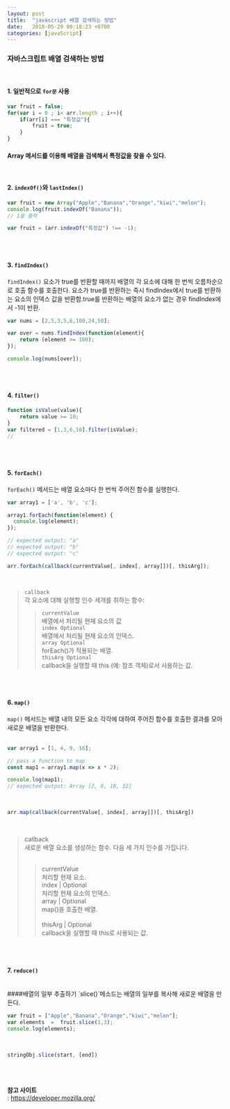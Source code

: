 ```yaml
---
layout: post
title:  "javascript 배열 검색하는 방법"
date:   2018-05-29 00:18:23 +0700
categories: [javaScript]
---
```


### 자바스크립트 배열 검색하는 방법
<br>

#### 1. 일반적으로 `for문` 사용  
```javascript
var fruit = false;
for(var i = 0 ; i< arr.length ; i++){
    if(arr[i] === "특정값"){
        fruit = true;
    }
}
```

#### Array 메서드를 이용해 배열을 검색해서 특정값을 찾을 수 있다.<br><br><br>


#### 2. `indexOf()`와 `lastIndex()`

```javascript
var fruit = new Array("Apple","Banana","Orange","kiwi","melon");
console.log(fruit.indexOf("Banana"));
// 1을 출력
```
```javascript
var fruit = (arr.indexOf("특정값") !== -1);
```
<br><br>




#### 3. `findIndex()`
`findIndex()` 요소가 true를 반환할 때까지 배열의 각 요소에 대해 한 번씩 오름차순으로 호출 함수를 호출한다. 요소가 true를 반환하는 즉시 findIndex에서 true를 반환하는 요소의 인덱스 값을 반환함.true를 반환하는 배열의 요소가 없는 경우 findIndex에서 -1이 반환.

```javascript
var nums = [2,5,3,5,6,100,24,50];

var over = nums.findIndex(function(element){
    return (element >= 100);
});

console.log(nums[over]);
```
<br><br>







#### 4. `filter()`

```javascript
function isValue(value){
    return value >= 10;
}
var filtered = [1,3,6,10].filter(isValue);
//
```
<br><br>

#### 5. `forEach()`
`forEach()` 메서드는 배열 요소마다 한 번씩 주어진 함수를 실행한다. 

```javascript
var array1 = ['a', 'b', 'c'];

array1.forEach(function(element) {
  console.log(element);
});

// expected output: "a"
// expected output: "b"
// expected output: "c"
```
```javascript
arr.forEach(callback(currentValue[, index[, array]])[, thisArg]);
```
<br>

> `callback`  <br>
> 각 요소에 대해 실행할 인수 세개를 취하는 함수:  
>> `currentValue`  <br>
> 배열에서 처리될 현재 요소의 값  
>>`index Optional`  <br>
> 배열에서 처리될 현재 요소의 인덱스.  
>> `array Optional`  <br>
> forEach()가 적용되는 배열.  
> `thisArg Optional`  <br>
> callback을 실행할 때 this (예: 참조 객체)로서 사용하는 값.  

<br><br>

#### 6. `map()`
`map()` 메서드는 배열 내의 모든 요소 각각에 대하여 주어진 함수를 호출한 결과를 모아 새로운 배열을 반환한다.
<br><br>

```javascript   
var array1 = [1, 4, 9, 16];

// pass a function to map
const map1 = array1.map(x => x * 2);

console.log(map1);
// expected output: Array [2, 8, 18, 32]   
```
<br>

```javascript   
arr.map(callback(currentValue[, index[, array]])[, thisArg])
```
<br> 

> callback<br>
> 새로운 배열 요소를 생성하는 함수. 다음 세 가지 인수를 가집니다.<br><br>
>> currentValue<br>
> 처리할 현재 요소.<br>
>> index | Optional<br>
> 처리할 현재 요소의 인덱스.<br>
>> array | Optional<br>
> map()을 호출한 배열.<br><br>
> thisArg | Optional<br>
> callback을 실행할 때 this로 사용되는 값.

<br><br>


#### 7. `reduce()`
<br>
####배열의 일부 추출하기   
`slice()`메소드는 배열의 일부를 복사해 새로운 배열을 만든다.<br>


```javascript
var fruit = ["Apple","Banana","Orange","kiwi","melon"];
var elements  =  fruit.slice(1,3);
console.log(elements);
```
<br>

```javascript
stringObj.slice(start, [end])

```

<br><br>


**참고 사이트**  
: https://developer.mozilla.org/
<br><br><br><br><br><br><br><br>